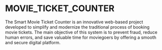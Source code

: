 # MOVIE_TICKET_COUNTER
The Smart Movie Ticket Counter is an innovative web-based project developed to simplify and modernize the traditional process of booking movie tickets. The main objective of this system is to prevent fraud, reduce human errors, and save valuable time for moviegoers by offering a smooth and secure digital platform. 
